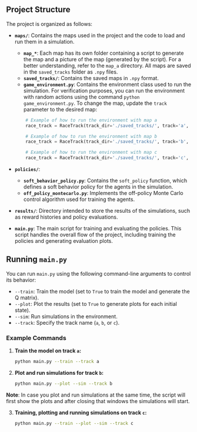 ## Project Structure

The project is organized as follows:

- **`maps/`**: Contains the maps used in the project and the code to load and run them in a simulation.
    - **`map_*`**: Each map has its own folder containing a script to generate the map and a picture of the map (generated by the script). For a better understanding, refer to the `map_a` directory. All maps are saved in the `saved_tracks` folder as `.npy` files.
    - **`saved_tracks/`**: Contains the saved maps in `.npy` format.
    - **`game_environment.py`**: Contains the environment class used to run the simulation. For verification purposes, you can run the environment with random actions using the command `python game_environment.py`. To change the map, update the `track` parameter to the desired map:
    
    ```python
        # Example of how to run the environment with map a
        race_track = RaceTrack(track_dir='./saved_tracks/', track='a', size=20)

        # Example of how to run the environment with map b
        race_track = RaceTrack(track_dir='./saved_tracks/', track='b', size=20)

        # Example of how to run the environment with map c
        race_track = RaceTrack(track_dir='./saved_tracks/', track='c', size=20)
    ```

- **`policies/`**:
    - **`soft_behavior_policy.py`**: Contains the `soft_policy` function, which defines a soft behavior policy for the agents in the simulation.
    - **`off_policy_montecarlo.py`**: Implements the off-policy Monte Carlo control algorithm used for training the agents.

- **`results/`**: Directory intended to store the results of the simulations, such as reward histories and policy evaluations.

- **`main.py`**: The main script for training and evaluating the policies. This script handles the overall flow of the project, including training the policies and generating evaluation plots.

## Running `main.py`

You can run `main.py` using the following command-line arguments to control its behavior:

- `--train`: Train the model (set to `True` to train the model and generate the Q matrix).
- `--plot`: Plot the results (set to `True` to generate plots for each initial state).
- `--sim`: Run simulations in the environment.
- `--track`: Specify the track name (`a`, `b`, or `c`).

### Example Commands

1. **Train the model on track `a`:**

    ```sh
    python main.py --train --track a
    ```

2. **Plot and run simulations for track `b`:**

    ```sh
    python main.py --plot --sim --track b
    ```

**Note**: In case you plot and run simulations at the same time, the script will first show the plots and after closing that windows the simulations will start.

3. **Training, plotting and running simulations on track `c`:**

    ```sh
    python main.py --train --plot --sim --track c
    ```
